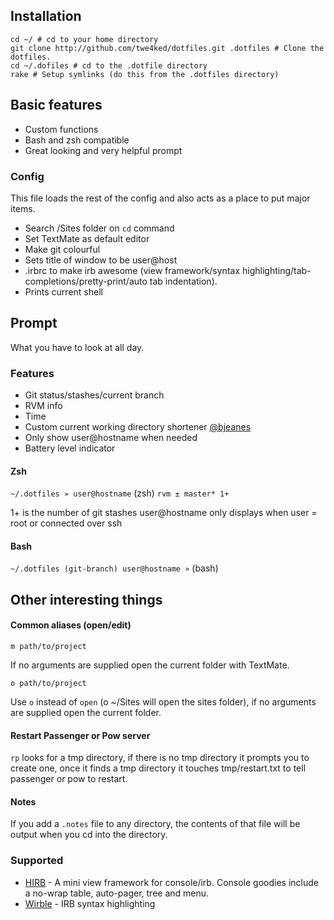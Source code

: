 ## Installation

    cd ~/ # cd to your home directory
    git clone http://github.com/twe4ked/dotfiles.git .dotfiles # Clone the dotfiles.
    cd ~/.dofiles # cd to the .dotfile directory
    rake # Setup symlinks (do this from the .dotfiles directory)

## Basic features

* Custom functions
* Bash and zsh compatible
* Great looking and very helpful prompt

### Config

This file loads the rest of the config and also acts as a place to put major items.

* Search /Sites folder on `cd` command
* Set TextMate as default editor
* Make git colourful
* Sets title of window to be user@host
* .irbrc to make irb awesome (view framework/syntax highlighting/tab-completions/pretty-print/auto tab indentation).
* Prints current shell

## Prompt

What you have to look at all day.

### Features

* Git status/stashes/current branch
* RVM info
* Time
* Custom current working directory shortener [@bjeanes](http://github.com/bjeanes/dot-files)
* Only show user@hostname when needed
* Battery level indicator

#### Zsh

`~/.dotfiles » user@hostname` (zsh) `rvm ± master* 1+`

1+ is the number of git stashes
user@hostname only displays when user = root or connected over ssh

#### Bash

`~/.dotfiles (git-branch) user@hostname »` (bash)

## Other interesting things

#### Common aliases (open/edit)

`m path/to/project`

If no arguments are supplied open the current folder with TextMate.

`o path/to/project`

Use `o` instead of `open` (o ~/Sites will open the sites folder), if no arguments are supplied open the current folder.

#### Restart Passenger or Pow server

`rp` looks for a tmp directory, if there is no tmp directory it prompts you to create one, once it finds a tmp directory it touches tmp/restart.txt to tell passenger or pow to restart.

#### Notes

If you add a `.notes` file to any directory, the contents of that file will be output when you cd into the directory.

### Supported

* [HIRB](http://github.com/cldwalker/hirb) - A mini view framework for console/irb. Console goodies include a no-wrap table, auto-pager, tree and menu.
* [Wirble](http://rubygems.org/gems/wirble) - IRB syntax highlighting
